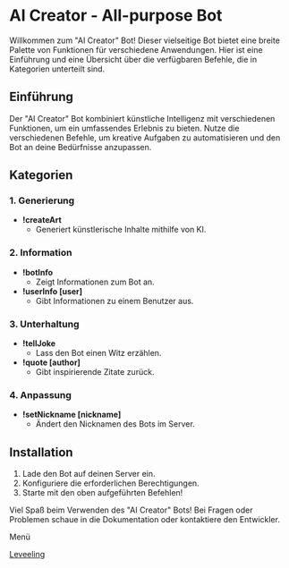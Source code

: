 # AI Creator - All-purpose Bot

Willkommen zum "AI Creator" Bot! Dieser vielseitige Bot bietet eine breite Palette von Funktionen für verschiedene Anwendungen. Hier ist eine Einführung und eine Übersicht über die verfügbaren Befehle, die in Kategorien unterteilt sind.

## Einführung

Der "AI Creator" Bot kombiniert künstliche Intelligenz mit verschiedenen Funktionen, um ein umfassendes Erlebnis zu bieten. Nutze die verschiedenen Befehle, um kreative Aufgaben zu automatisieren und den Bot an deine Bedürfnisse anzupassen.

## Kategorien

### 1. Generierung
- **!createArt**
  - Generiert künstlerische Inhalte mithilfe von KI.

### 2. Information
- **!botInfo**
  - Zeigt Informationen zum Bot an.
- **!userInfo [user]**
  - Gibt Informationen zu einem Benutzer aus.

### 3. Unterhaltung
- **!tellJoke**
  - Lass den Bot einen Witz erzählen.
- **!quote [author]**
  - Gibt inspirierende Zitate zurück.

### 4. Anpassung
- **!setNickname [nickname]**
  - Ändert den Nicknamen des Bots im Server.

## Installation

1. Lade den Bot auf deinen Server ein.
2. Konfiguriere die erforderlichen Berechtigungen.
3. Starte mit den oben aufgeführten Befehlen!

Viel Spaß beim Verwenden des "AI Creator" Bots! Bei Fragen oder Problemen schaue in die Dokumentation oder kontaktiere den Entwickler.




Menü

[Leveeling](/leveling/README.md)